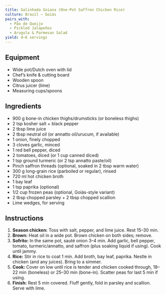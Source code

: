 ```yaml
---
title: Galinhada Goiana (One-Pot Saffron Chicken Rice)
culture: Brazil — Goiás
pairs_with:
  - Pão de Queijo
  - Pickled Jalapeños
  - Arugula & Parmesan Salad
yield: 4–6 servings
---
```


## Equipment
- Wide pot/Dutch oven with lid
- Chef’s knife & cutting board
- Wooden spoon
- Citrus juicer (lime)
- Measuring cups/spoons

## Ingredients
- 900 g bone-in chicken thighs/drumsticks (or boneless thighs)
- 2 tsp kosher salt + black pepper
- 2 tbsp lime juice
- 2 tbsp neutral oil (or annatto oil/urucum, if available)
- 1 onion, finely chopped
- 3 cloves garlic, minced
- 1 red bell pepper, diced
- 2 tomatoes, diced (or 1 cup canned diced)
- 1 tsp ground turmeric (or 2 tsp annatto paste/oil)
- Pinch saffron threads (optional, soaked in 2 tbsp warm water)
- 300 g long-grain rice (parboiled or regular), rinsed
- 720 ml hot chicken broth
- 1 bay leaf
- 1 tsp paprika (optional)
- 1/2 cup frozen peas (optional, Goiás-style variant)
- 2 tbsp chopped parsley + 2 tbsp chopped scallion
- Lime wedges, for serving

## Instructions
1. **Season chicken:** Toss with salt, pepper, and lime juice. Rest 15–30 min.
2. **Brown:** Heat oil in a wide pot. Brown chicken on both sides; remove.
3. **Sofrito:** In the same pot, sauté onion 3–4 min. Add garlic, bell pepper, tomato, turmeric/annatto, and saffron (plus soaking liquid if using). Cook until jammy.
4. **Rice:** Stir in rice to coat 1 min. Add broth, bay leaf, paprika. Nestle in chicken (and any juices). Bring to a simmer.
5. **Cook:** Cover on low until rice is tender and chicken cooked through, 18–22 min (boneless) or 25–30 min (bone-in). Scatter peas for last 5 min if using.
6. **Finish:** Rest 5 min covered. Fluff gently, fold in parsley and scallion. Serve with lime.
